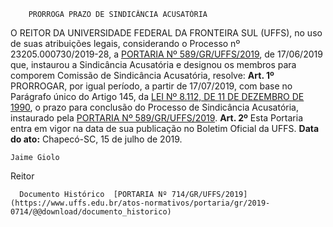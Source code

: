         PRORROGA PRAZO DE SINDICÂNCIA ACUSATÓRIA  

 O REITOR DA UNIVERSIDADE FEDERAL DA FRONTEIRA SUL (UFFS), no uso de suas atribuições legais, considerando o Processo nº 23205.000730/2019-28, a [PORTARIA Nº 589/GR/UFFS/2019](https://www.uffs.edu.br/atos-normativos/portaria/gr/2019-0589), de 17/06/2019 que, instaurou a Sindicância Acusatória e designou os membros para comporem Comissão de Sindicância Acusatória, resolve:   **Art. 1º**  PRORROGAR, por igual período, a partir de 17/07/2019, com base no Parágrafo único do Artigo 145, da [LEI Nº 8.112, DE 11 DE DEZEMBRO DE 1990](http://www.planalto.gov.br/ccivil_03/leis/l8112cons.htm), o prazo para conclusão do Processo de Sindicância Acusatória, instaurado pela [PORTARIA Nº 589/GR/UFFS/2019](https://www.uffs.edu.br/atos-normativos/portaria/gr/2019-0589).   **Art. 2º**  Esta Portaria entra em vigor na data de sua publicação no Boletim Oficial da UFFS.        **Data do ato:** Chapecó-SC, 15 de julho de 2019.   
 

    Jaime Giolo   
 Reitor 

      Documento Histórico  [PORTARIA Nº 714/GR/UFFS/2019](https://www.uffs.edu.br/atos-normativos/portaria/gr/2019-0714/@@download/documento_historico)     
      